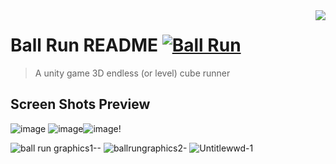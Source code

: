 
<img src="still making a logo" align="right" />

# Ball Run README [![Ball Run](https://cdn.jsdelivr.net/gh/sindresorhus/awesome@d7305f38d29fed78fa85652e3a63e154dd8e8829/media/badge.svg)](https://github.com/YehiaWLD/BallRun)
> A unity game 3D endless (or level) cube runner


## Screen Shots Preview
![image](https://user-images.githubusercontent.com/66638625/211826112-286367aa-ef5d-4995-b467-660bc80a4318.png)
![image](https://user-images.githubusercontent.com/66638625/211827016-49d74c5b-99d6-4059-a8aa-9abc3766aa99.png)![image](https://user-images.githubusercontent.com/66638625/211826247-2459e91e-354f-46f9-86a0-eb8e939c5813.png)!

![ball run graphics1--](https://user-images.githubusercontent.com/66638625/212493664-28f1f551-eba7-42f8-bee8-8eb54b415287.png)
![ballrungraphics2-](https://user-images.githubusercontent.com/66638625/212493668-cdd62354-b21d-4048-8b72-6a43475f4da7.png)
![Untitlewwd-1](https://user-images.githubusercontent.com/66638625/212493669-8b25786b-31f8-4af8-8feb-f39a5d0a056c.png)
